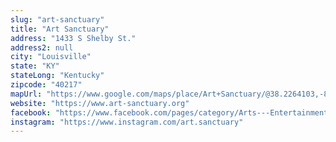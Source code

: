 ```yaml
---
slug: "art-sanctuary"
title: "Art Sanctuary"
address: "1433 S Shelby St."
address2: null
city: "Louisville"
state: "KY"
stateLong: "Kentucky"
zipcode: "40217"
mapUrl: "https://www.google.com/maps/place/Art+Sanctuary/@38.2264103,-85.7413458,15z/data=!4m2!3m1!1s0x0:0xe8b5fa85d9ebd15f?ved=2ahUKEwjD0efWu_rfAhVKhq0KHV-nAdMQ_BIwDnoECAEQCA"
website: "https://www.art-sanctuary.org"
facebook: "https://www.facebook.com/pages/category/Arts---Entertainment/Art-Sanctuary-122260903695"
instagram: "https://www.instagram.com/art.sanctuary"
---
```


